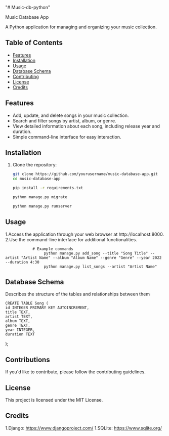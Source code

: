 "# Music-db-python" 
  
  Music Database App

A Python application for managing and organizing your music collection.

## Table of Contents

- [Features](#features)
- [Installation](#installation)
- [Usage](#usage)
- [Database Schema](#database-schema)
- [Contributing](#contributing)
- [License](#license)
- [Credits](#credits)

## Features

- Add, update, and delete songs in your music collection.
- Search and filter songs by artist, album, or genre.
- View detailed information about each song, including release year and duration.
- Simple command-line interface for easy interaction.

## Installation

1. Clone the repository:

   ```bash
   git clone https://github.com/yourusername/music-database-app.git
   cd music-database-app

   pip install -r requirements.txt
   
   python manage.py migrate

   python manage.py runserver

## Usage

  1.Access the application through your web browser at http://localhost:8000.
  2.Use the command-line interface for additional functionalities.
  
                # Example commands
                     python manage.py add_song --title "Song Title" --artist "Artist Name" --album "Album Name" --genre "Genre" --year 2022 --duration 4:30
                     python manage.py list_songs --artist "Artist Name"

## Database Schema

 Describes the structure of the tables and relationships between them
  
    CREATE TABLE Song (
    id INTEGER PRIMARY KEY AUTOINCREMENT,
    title TEXT,
    artist TEXT,
    album TEXT,
    genre TEXT,
    year INTEGER,
    duration TEXT
);
## Contributions

 If you'd like to contribute, please follow the contributing guidelines.

## License

 This project is licensed under the MIT License.

## Credits

1.Django: https://www.djangoproject.com/
1.SQLite: https://www.sqlite.org/

   

   


